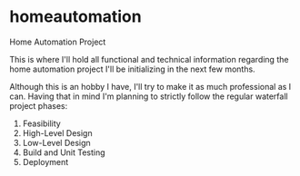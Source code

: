 # homeautomation
Home Automation Project

This is where I'll hold all functional and technical information regarding the home automation project I'll be initializing in the next few months.

Although this is an hobby I have, I'll try to make it as much professional as I can. Having that in mind I'm planning to strictly follow the regular waterfall project phases:
  1. Feasibility
  2. High-Level Design
  3. Low-Level Design
  4. Build and Unit Testing
  5. Deployment

